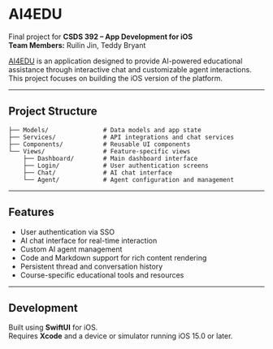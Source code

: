 
# AI4EDU

Final project for **CSDS 392 – App Development for iOS**  
**Team Members:** Ruilin Jin, Teddy Bryant

[AI4EDU](https://dashboard.ai4edu.io/) is an application designed to provide AI-powered educational assistance through interactive chat and customizable agent interactions. This project focuses on building the iOS version of the platform.

---

## Project Structure

```
├── Models/               # Data models and app state
├── Services/             # API integrations and chat services
├── Components/           # Reusable UI components
└── Views/                # Feature-specific views
    ├── Dashboard/        # Main dashboard interface
    ├── Login/            # User authentication screens
    ├── Chat/             # AI chat interface
    └── Agent/            # Agent configuration and management
```

---

## Features

- User authentication via SSO
- AI chat interface for real-time interaction
- Custom AI agent management
- Code and Markdown support for rich content rendering
- Persistent thread and conversation history
- Course-specific educational tools and resources

---

## Development

Built using **SwiftUI** for iOS.  
Requires **Xcode** and a device or simulator running iOS 15.0 or later.

